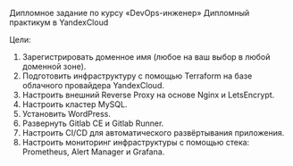 Дипломное задание по курсу «DevOps-инженер»
Дипломный практикум в YandexCloud

Цели:

1. Зарегистрировать доменное имя (любое на ваш выбор в любой доменной зоне).  
2. Подготовить инфраструктуру с помощью Terraform на базе облачного провайдера YandexCloud.  
3. Настроить внешний Reverse Proxy на основе Nginx и LetsEncrypt.
4. Настроить кластер MySQL.
5. Установить WordPress.
6. Развернуть Gitlab CE и Gitlab Runner.
7. Настроить CI/CD для автоматического развёртывания приложения.
8. Настроить мониторинг инфраструктуры с помощью стека: Prometheus, Alert Manager и Grafana.